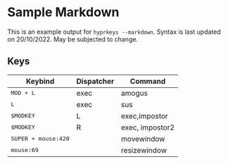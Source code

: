 # Sample Markdown

This is an example output for `hyprkeys --markdown`. Syntax is last updated on 20/10/2022.
May be subjected to change.

## Keys

| Keybind | Dispatcher | Command |
|---------|------------|---------|
| <kbd>MOD + L</kbd> | exec | amogus |
| <kbd>L</kbd> | exec | sus |
| <kbd>$MODKEY</kbd> | L | exec,impostor |
| <kbd>$MODKEY</kbd> | R | exec, impostor2 |
| <kbd>SUPER + mouse:420</kbd> | | movewindow |
| <kbd>mouse:69</kbd> | | resizewindow |